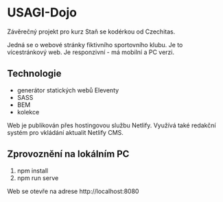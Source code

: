 # USAGI-Dojo
Závěrečný projekt pro kurz Staň se kodérkou od Czechitas. 

Jedná se o webové stránky fiktivního sportovního klubu. Je to vícestránkový web. Je responzivní - má mobilní a PC verzi.

## Technologie

- generátor statických webů Eleventy
- SASS
- BEM 
- kolekce

Web je publikován přes hostingovou službu Netlify. Využívá také redakční systém pro vkládání aktualit Netlify CMS.

## Zprovoznění na lokálním PC

1. npm install
2. npm run serve

Web se otevře na adrese http://localhost:8080


